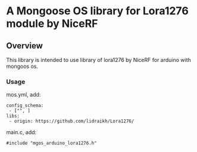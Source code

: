 # A Mongoose OS library for Lora1276 module by NiceRF 


## Overview

This library is intended to use library of lora1276 by NiceRF for arduino with mongoos os.

### Usage

mos.yml, add:
```
config_schema:
 - ["", ]
libs:
 - origin: https://github.com/lidraikh/Lora1276/
  ```
  
  main.c, add:
```
#include "mgos_arduino_lora1276.h"
```
